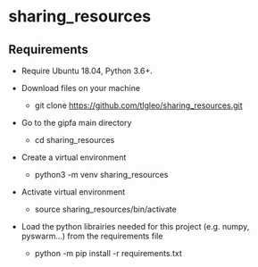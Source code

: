 # sharing_resources

## Requirements

* Require Ubuntu 18.04, Python 3.6+.

* Download files on your machine
  * git clone https://github.com/tlgleo/sharing_resources.git

* Go to the gipfa main directory
  * cd sharing_resources

* Create a virtual environment
  * python3 -m venv sharing_resources

* Activate virtual environment
  * source sharing_resources/bin/activate

* Load the python librairies needed for this project (e.g. numpy, pyswarm...) from the requirements file
  * python -m pip install -r requirements.txt
